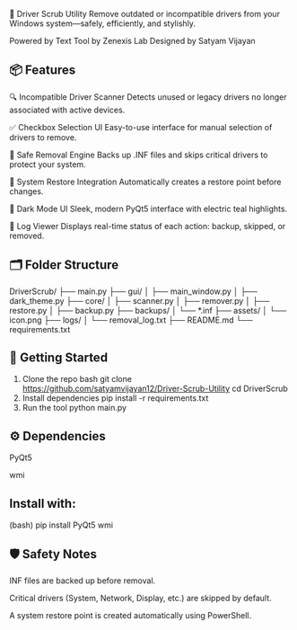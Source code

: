 🧼 Driver Scrub Utility
Remove outdated or incompatible drivers from your Windows system—safely, efficiently, and stylishly.

Powered by Text Tool by Zenexis Lab Designed by Satyam Vijayan

## 📦 Features
🔍 Incompatible Driver Scanner Detects unused or legacy drivers no longer associated with active devices.

✅ Checkbox Selection UI Easy-to-use interface for manual selection of drivers to remove.

🧼 Safe Removal Engine Backs up .INF files and skips critical drivers to protect your system.

🔄 System Restore Integration Automatically creates a restore point before changes.

🌙 Dark Mode UI Sleek, modern PyQt5 interface with electric teal highlights.

📜 Log Viewer Displays real-time status of each action: backup, skipped, or removed.

## 🗂 Folder Structure
DriverScrub/
├── main.py
├── gui/
│   ├── main_window.py
│   ├── dark_theme.py
├── core/
│   ├── scanner.py
│   ├── remover.py
│   ├── restore.py
│   ├── backup.py
├── backups/
│   └── *.inf
├── assets/
│   └── icon.png
├── logs/
│   └── removal_log.txt
├── README.md
└── requirements.txt

## 🚀 Getting Started
1. Clone the repo
bash
git clone https://github.com/satyamvijayan12/Driver-Scrub-Utility
cd DriverScrub
2. Install dependencies
pip install -r requirements.txt
3. Run the tool
python main.py

## ⚙ Dependencies
PyQt5

wmi

## Install with:
(bash)
pip install PyQt5 wmi

## 🛡 Safety Notes
INF files are backed up before removal.

Critical drivers (System, Network, Display, etc.) are skipped by default.

A system restore point is created automatically using PowerShell.
